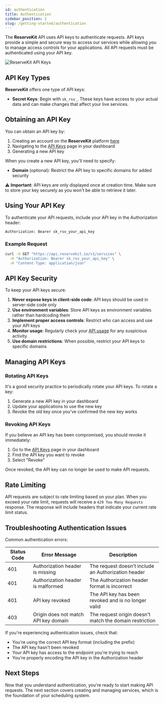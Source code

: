 ```yaml
---
id: authentication
title: Authentication
sidebar_position: 2
slug: /getting-started/authentication
---
```



The **ReserveKit** API uses API keys to authenticate requests. API keys provide a simple and secure way to access our services while allowing you to manage access controls for your applications. All API requests must be authenticated using your API key.

![ReserveKit API Keys](/img/apikeys-dashboard.png)

## API Key Types

**ReserveKit** offers one type of API keys:

- **Secret Keys**: Begin with `sk_rsv_`. These keys have access to your actual data and can make changes that affect your live services.

## Obtaining an API Key

You can obtain an API key by:

1. Creating an account on the **ReserveKit** platform [here](https://app.reservekit.io/login)
2. Navigating to the [API Keys](https://app.reservekit.io/api-keys) page in your dashboard
3. Generating a new API key

When you create a new API key, you'll need to specify:

- **Domain** (optional): Restrict the API key to specific domains for added security

⚠️ **Important**: API keys are only displayed once at creation time. Make sure to store your key securely as you won't be able to retrieve it later.

## Using Your API Key

To authenticate your API requests, include your API key in the Authorization header:

```http
Authorization: Bearer sk_rsv_your_api_key
```

### Example Request

```bash
curl -X GET "https://api.reservekit.io/v1/services" \
  -H "Authorization: Bearer sk_rsv_your_api_key" \
  -H "Content-Type: application/json"
```

## API Key Security

To keep your API keys secure:

1. **Never expose keys in client-side code**: API keys should be used in server-side code only
2. **Use environment variables**: Store API keys as environment variables rather than hardcoding them
3. **Implement proper access controls**: Restrict who can access and use your API keys
4. **Monitor usage**: Regularly check your [API usage](https://app.reservekit.io/api-logs) for any suspicious activity
5. **Use domain restrictions**: When possible, restrict your API keys to specific domains

## Managing API Keys

### Rotating API Keys

It's a good security practice to periodically rotate your API keys. To rotate a key:

1. Generate a new API key in your dashboard
2. Update your applications to use the new key
3. Revoke the old key once you've confirmed the new key works

### Revoking API Keys

If you believe an API key has been compromised, you should revoke it immediately:

1. Go to the [API Keys](https://app.reservekit.io/api-keys) page in your dashboard
2. Find the API key you want to revoke
3. Select "Revoke"

Once revoked, the API key can no longer be used to make API requests.

## Rate Limiting

API requests are subject to rate limiting based on your plan. When you exceed your rate limit, requests will receive a `429 Too Many Requests` response. The response will include headers that indicate your current rate limit status.

## Troubleshooting Authentication Issues

Common authentication errors:

| Status Code | Error Message | Description |
|-------------|---------------|-------------|
| 401 | Authorization header is missing | The request doesn't include an Authorization header |
| 401 | Authorization header is malformed | The Authorization header format is incorrect |
| 401 | API key revoked | The API key has been revoked and is no longer valid |
| 403 | Origin does not match API key domain | The request origin doesn't match the domain restriction |

If you're experiencing authentication issues, check that:

- You're using the correct API key format (including the prefix)
- The API key hasn't been revoked
- Your API key has access to the endpoint you're trying to reach
- You're properly encoding the API key in the Authorization header

## Next Steps

Now that you understand authentication, you're ready to start making API requests. The next section covers creating and managing services, which is the foundation of your scheduling system.
